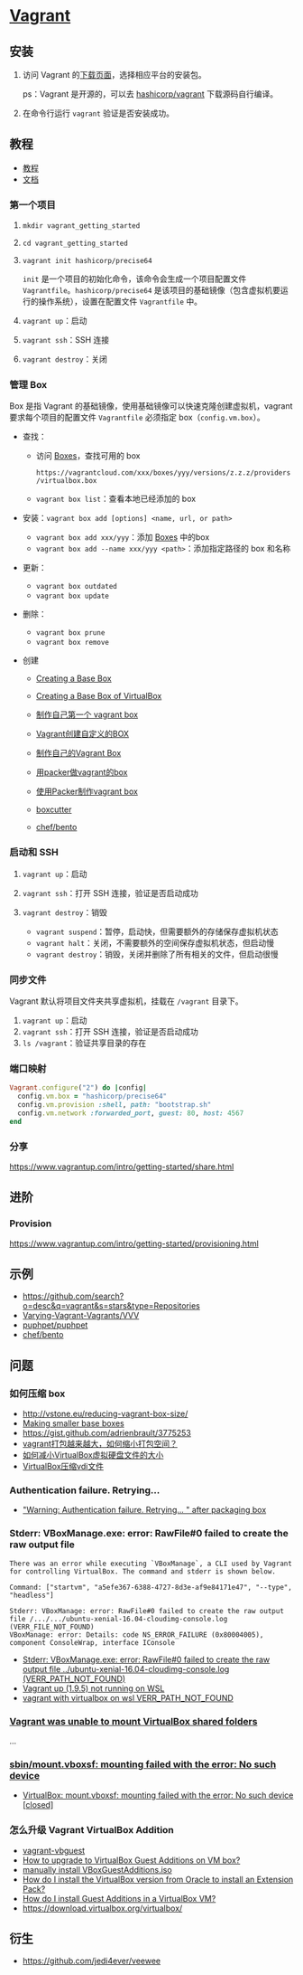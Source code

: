 # [Vagrant](https://www.vagrantup.com/)


## 安装

1. 访问 Vagrant 的[下载页面](https://www.vagrantup.com/downloads.html)，选择相应平台的安装包。

    ps：Vagrant 是开源的，可以去 [hashicorp/vagrant](https://github.com/hashicorp/vagrant) 下载源码自行编译。

2. 在命令行运行 `vagrant` 验证是否安装成功。

## 教程

- [教程](https://www.vagrantup.com/intro/index.html)
- [文档](https://www.vagrantup.com/docs/index.html)

### 第一个项目

1. `mkdir vagrant_getting_started`
2. `cd vagrant_getting_started`
3. `vagrant init hashicorp/precise64`

    `init` 是一个项目的初始化命令，该命令会生成一个项目配置文件 `Vagrantfile`。`hashicorp/precise64` 是该项目的基础镜像（包含虚拟机要运行的操作系统），设置在配置文件 `Vagrantfile` 中。

5. `vagrant up`：启动
6. `vagrant ssh`：SSH 连接
7. `vagrant destroy`：关闭


### 管理 Box

Box 是指 Vagrant 的基础镜像，使用基础镜像可以快速克隆创建虚拟机，vagrant 要求每个项目的配置文件 `Vagrantfile` 必须指定 box（`config.vm.box`）。

- 查找：

    - 访问 [Boxes](https://app.vagrantup.com/boxes/search)，查找可用的 box

        `https://vagrantcloud.com/xxx/boxes/yyy/versions/z.z.z/providers/virtualbox.box`

    - `vagrant box list`：查看本地已经添加的 box

- 安装：`vagrant box add [options] <name, url, or path>`

    - `vagrant box add xxx/yyy`：添加 [Boxes](https://app.vagrantup.com/boxes/search) 中的box
    - `vagrant box add --name xxx/yyy <path>`：添加指定路径的 box 和名称

- 更新：

    - `vagrant box outdated`
    - `vagrant box update`

- 删除：

    - `vagrant box prune`
    - `vagrant box remove`

- 创建

    - [Creating a Base Box](https://www.vagrantup.com/docs/boxes/base.html)
    - [Creating a Base Box of VirtualBox](https://www.vagrantup.com/docs/virtualbox/boxes.html)
    - [制作自己第一个 vagrant box](https://unifreak.github.io/tutorial/Making-my-first-vagrant-box)
    - [Vagrant创建自定义的BOX](http://www.winseliu.com/blog/2017/08/23/vagrant-create-your-own-box/)
    - [制作自己的Vagrant Box](https://segmentfault.com/a/1190000002507999)

    - [用packer做vagrant的box](http://www.jiangjiang.space/2017/09/17/%E7%94%A8packer%E5%81%9Avagrant%E7%9A%84box/)
    - [使用Packer制作vagrant box](https://blog.csdn.net/lingxuan630/article/details/47836105)
    - [boxcutter](https://github.com/boxcutter/centos)
    - [chef/bento](https://github.com/chef/bento)

### 启动和 SSH

1. `vagrant up`：启动
2. `vagrant ssh`：打开 SSH 连接，验证是否启动成功
3. `vagrant destroy`：销毁

    - `vagrant suspend`：暂停，启动快，但需要额外的存储保存虚拟机状态
    - `vagrant halt`：关闭，不需要额外的空间保存虚拟机状态，但启动慢
    - `vagrant destroy`：销毁，关闭并删除了所有相关的文件，但启动很慢

### 同步文件

Vagrant 默认将项目文件夹共享虚拟机，挂载在 `/vagrant` 目录下。

1. `vagrant up`：启动
2. `vagrant ssh`：打开 SSH 连接，验证是否启动成功
3. `ls /vagrant`：验证共享目录的存在

### 端口映射

```ruby
Vagrant.configure("2") do |config|
  config.vm.box = "hashicorp/precise64"
  config.vm.provision :shell, path: "bootstrap.sh"
  config.vm.network :forwarded_port, guest: 80, host: 4567
end
```

### 分享

https://www.vagrantup.com/intro/getting-started/share.html

## 进阶

### Provision

https://www.vagrantup.com/intro/getting-started/provisioning.html

## 示例

- https://github.com/search?o=desc&q=vagrant&s=stars&type=Repositories
- [Varying-Vagrant-Vagrants/VVV](https://github.com/Varying-Vagrant-Vagrants/VVV)
- [puphpet/puphpet](https://github.com/puphpet/puphpet)
- [chef/bento](https://github.com/chef/bento)

## 问题


### 如何压缩 box

- http://vstone.eu/reducing-vagrant-box-size/
- [Making smaller base boxes](https://github.com/mitchellh/vagrant/issues/343)
- https://gist.github.com/adrienbrault/3775253
- [vagrant打包越来越大，如何缩小打包空间？](https://segmentfault.com/q/1010000011073382)
- [如何减小VirtualBox虚拟硬盘文件的大小](https://my.oschina.net/tsl0922/blog/188276)
- [VirtualBox压缩vdi文件](https://mowblog.com/virtualbox%E5%8E%8B%E7%BC%A9vdi%E6%96%87%E4%BB%B6/)

### Authentication failure. Retrying...

- ["Warning: Authentication failure. Retrying... " after packaging box](https://github.com/hashicorp/vagrant/issues/5186#issuecomment-112052573)

### Stderr: VBoxManage.exe: error: RawFile#0 failed to create the raw output file

```
There was an error while executing `VBoxManage`, a CLI used by Vagrant
for controlling VirtualBox. The command and stderr is shown below.

Command: ["startvm", "a5efe367-6388-4727-8d3e-af9e84171e47", "--type", "headless"]

Stderr: VBoxManage: error: RawFile#0 failed to create the raw output file /.../.../ubuntu-xenial-16.04-cloudimg-console.log (VERR_FILE_NOT_FOUND)
VBoxManage: error: Details: code NS_ERROR_FAILURE (0x80004005), component ConsoleWrap, interface IConsole
```

- [Stderr: VBoxManage.exe: error: RawFile#0 failed to create the raw output file ../ubuntu-xenial-16.04-cloudimg-console.log (VERR_PATH_NOT_FOUND) ](https://github.com/joelhandwell/ubuntu_vagrant_boxes/issues/1)
- [Vagrant up (1.9.5) not running on WSL](https://github.com/hashicorp/vagrant/issues/8604)
- [vagrant with virtualbox on wsl VERR_PATH_NOT_FOUND](https://stackoverflow.com/questions/45773825/vagrant-with-virtualbox-on-wsl-verr-path-not-found)

### [Vagrant was unable to mount VirtualBox shared folders](https://stackoverflow.com/questions/43492322/vagrant-was-unable-to-mount-virtualbox-shared-folders)

...

### [sbin/mount.vboxsf: mounting failed with the error: No such device](https://www.google.com/search?q=sbin%2Fmount.vboxsf%3A+mounting+failed+with+the+error%3A+No+such+device&oq=sbin%2Fmount.vboxsf%3A+mounting+failed+with+the+error%3A+No+such+device&aqs=chrome..69i57j69i58.1187j0j4&sourceid=chrome&ie=UTF-8)

- [VirtualBox: mount.vboxsf: mounting failed with the error: No such device [closed]](https://stackoverflow.com/questions/28328775/virtualbox-mount-vboxsf-mounting-failed-with-the-error-no-such-device)

### 怎么升级 Vagrant VirtualBox Addition

- [vagrant-vbguest](https://github.com/dotless-de/vagrant-vbguest)
- [How to upgrade to VirtualBox Guest Additions on VM box?](https://stackoverflow.com/questions/20308794/how-to-upgrade-to-virtualbox-guest-additions-on-vm-box)
- [manually install VBoxGuestAdditions.iso](https://askubuntu.com/questions/1077007/manually-install-vboxguestadditions-iso)
- [How do I install the VirtualBox version from Oracle to install an Extension Pack?](https://askubuntu.com/questions/41478/how-do-i-install-the-virtualbox-version-from-oracle-to-install-an-extension-pack)
- [How do I install Guest Additions in a VirtualBox VM?](https://askubuntu.com/questions/22743/how-do-i-install-guest-additions-in-a-virtualbox-vm)
- https://download.virtualbox.org/virtualbox/

## 衍生

- https://github.com/jedi4ever/veewee
